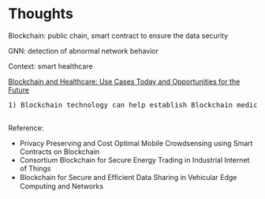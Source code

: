 # Thoughts

Blockchain: public chain, smart contract to ensure the data security

GNN: detection of abnormal network behavior

Context: smart healthcare

[Blockchain and Healthcare: Use Cases Today and Opportunities for the Future](https://mlsdev.com/blog/blockchain-and-healthcare-use-cases-today-and-in-the-future)
<pre>
1) Blockchain technology can help establish Blockchain medical records. Digital medical records stored on a Blockchain could help parties in the health care sector put all the pieces of the health data puzzle together. 

</pre>

Reference: 
- Privacy Preserving and Cost Optimal Mobile Crowdsensing using Smart Contracts on Blockchain
- Consortium Blockchain for Secure Energy Trading in Industrial Internet of Things 
- Blockchain for Secure and Efﬁcient Data Sharing in Vehicular Edge Computing and Networks 
